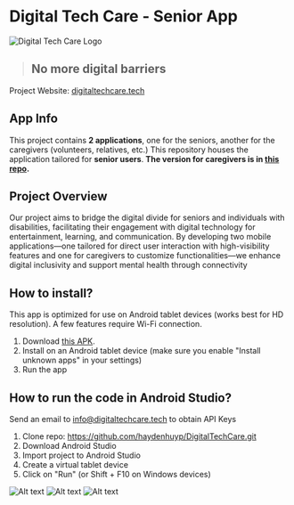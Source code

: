 # Digital Tech Care - Senior App
![Digital Tech Care Logo](https://github.com/haydenhuyp/DigitalTechCare/assets/63182335/6faf9f28-52a5-482a-8ec2-829f26d7e5ed)
> ## **No more digital barriers**


Project Website: [digitaltechcare.tech](https://digitaltechcare.tech/)
## App Info
This project contains **2  applications**, one for the seniors, another for the caregivers (volunteers, relatives, etc.)
This repository houses the application tailored for **senior users**.
**The version for caregivers is in [this repo](https://github.com/haydenhuyp/DigitalTechCare_Caregiver).**

## Project Overview
Our project aims to bridge the digital divide for seniors and individuals with disabilities, facilitating their engagement with digital technology for entertainment, learning, and communication. By developing two mobile applications—one tailored for direct user interaction with high-visibility features and one for caregivers to customize functionalities—we enhance digital inclusivity and support mental health through connectivity

## How to install?
This app is optimized for use on Android tablet devices (works best for HD resolution).
A few features require Wi-Fi connection.
1. Download [this APK](https://drive.google.com/file/d/1PFAu9-1z4rZn_uMqeKmUqedgG4haHmcE/view?usp=sharing).
2. Install on an Android tablet device (make sure you enable "Install unknown apps" in your settings)
3. Run the app

## How to run the code in Android Studio?
Send an email to info@digitaltechcare.tech to obtain API Keys
1. Clone repo: https://github.com/haydenhuyp/DigitalTechCare.git
3. Download Android Studio
4. Import project to Android Studio
5. Create a virtual tablet device
6. Click on "Run" (or Shift + F10 on Windows devices)

![Alt text](https://forthebadge.com/images/badges/made-with-java.png)
![Alt text](https://forthebadge.com/images/badges/built-for-android.png)
![Alt text](https://forthebadge.com/images/badges/built-with-love.png)
